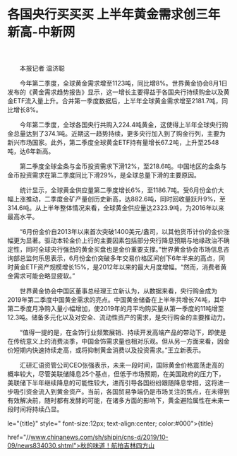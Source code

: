 # 各国央行买买买 上半年黄金需求创三年新高-中新网

　　

　　本报记者 温济聪

　　今年第二季度，全球黄金需求增至1123吨，同比增8%。世界黄金协会8月1日发布的《黄金需求趋势报告》显示，这一增长主要得益于各国央行持续购金以及黄金ETF流入量上升。合并第一季度数据后，上半年全球黄金需求增至2181.7吨，同比增长8%。

　　今年第二季度，全球各国央行共购入224.4吨黄金，这使得上半年全球央行购金总量达到了374.1吨。近期这一趋势持续，更多央行加入到了购金行列，主要为新兴市场国家。此外，第二季度全球黄金ETF持有量增长67.2吨，上升至2548吨，达6年新高。

　　第二季度全球金条与金币投资需求下滑12%，至218.6吨。中国地区的金条与金币投资需求在第二季度同比下滑29%，是全球总量下滑的主要原因。

　　统计显示，全球黄金供应量第二季度增长6%，至1186.7吨。受6月份金价大幅上涨推动，二季度金矿产量创历史新高，达882.6吨，同时回收量跃升9%，至314.6吨。从上半年整体情况来看，全球黄金供应量达2323.9吨，为2016年以来最高水平。

　　“6月份金价自2013年以来首次突破1400美元/盎司，以其他货币计价的金价涨幅更为显著。驱动本轮金价上行的主要因素包括部分央行降息预期与地缘政治不确定性，同时全球央行强劲的黄金买盘也是金价重要支撑。”世界黄金协会市场信息咨询部总监何乐思表示，6月份金价突破多年交易价格区间创下6年半来的高点，同时黄金ETF资产规模增长15%，是2012年以来的最大月度增幅。“然而，消费者黄金需求可能会略显疲软。”

　　世界黄金协会中国区董事总经理王立新认为，从数据来看，央行购金成为2019年第二季度中国黄金需求的亮点。中国黄金储备在上半年共增长74吨，其中第二季度月净购入量小幅增加，使2019年的月平均购买量从第一季度的11吨增至12.3吨。储备多元化以及对安全、流动性资产的需求，是央行购金的主要推动力。

　　“值得一提的是，在金饰行业频繁展销、持续开发高端产品的带动下，即使是在传统意义上的消费淡季，中国金饰需求量也相对乐观。但从另一方面来看，因金价短期内快速持续走高，或将抑制黄金消费以及投资需求。”王立新表示。

　　汇研汇语资管公司CEO张强表示，未来一段时间，国际黄金价格震荡走高的概率较大，尽管美联储降息25个基点，但低于市场预期，在美国政府的压力下，美联储下半年继续降息的可能性较大，进而引导各国纷纷跟随降息举措，这将进一步吸引资金流入到黄金资产。当前，各国贸易争端仍是市场关注的焦点，在未得到有效解决前，随时都有发酵的可能，在诸多方面的影响下，黄金避险属性在未来一段时间将持续凸显。

le="{title}" style=" font-size:12px; text-align:center; color:#000">{title}

href="//www.chinanews.com/sh/shipin/cns-d/2019/10-09/news834030.shtml">秋的味道！航拍吉林四方山
